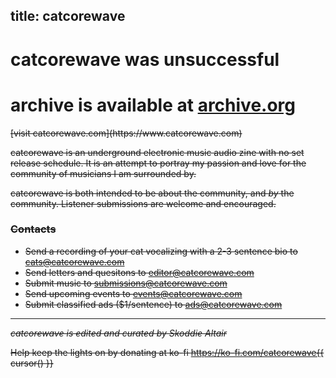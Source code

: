 title: catcorewave
---
# catcorewave was unsuccessful

# archive is available at [archive.org](https://archive.org/details/catcorewave-audio-zine)

<strike>
[visit catcorewave.com](https://www.catcorewave.com)

catcorewave is an underground electronic music audio zine with no set release schedule. It is an attempt to portray my passion and love for the community of musicians I am surrounded by.

catcorewave is both intended to be about the community, and *by* the community. Listener submissions are welcome and encouraged.

### Contacts

* Send a recording of your cat vocalizing with a 2-3 sentence bio to cats@catcorewave.com
* Send letters and quesitons to editor@catcorewave.com
* Submit music to submissions@catcorewave.com
* Send upcoming events to events@catcorewave.com
* Submit classified ads ($1/sentence) to ads@catcorewave.com

***
_catcorewave is edited and curated by Skoddie Altair_

Help keep the lights on by donating at ko-fi https://ko-fi.com/catcorewave{{ cursor() }}
</strike>
